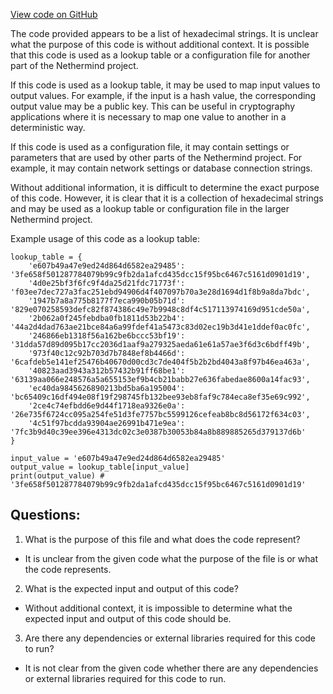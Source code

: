 [View code on GitHub](https://github.com/NethermindEth/nethermind/src/bench_precompiles/vectors/sha256/current/input_param_scalar_16_gas_72.csv)

The code provided appears to be a list of hexadecimal strings. It is unclear what the purpose of this code is without additional context. It is possible that this code is used as a lookup table or a configuration file for another part of the Nethermind project. 

If this code is used as a lookup table, it may be used to map input values to output values. For example, if the input is a hash value, the corresponding output value may be a public key. This can be useful in cryptography applications where it is necessary to map one value to another in a deterministic way. 

If this code is used as a configuration file, it may contain settings or parameters that are used by other parts of the Nethermind project. For example, it may contain network settings or database connection strings. 

Without additional information, it is difficult to determine the exact purpose of this code. However, it is clear that it is a collection of hexadecimal strings and may be used as a lookup table or configuration file in the larger Nethermind project. 

Example usage of this code as a lookup table:

```
lookup_table = {
    'e607b49a47e9ed24d864d6582ea29485': '3fe658f501287784079b99c9fb2da1afcd435dcc15f95bc6467c5161d0901d19',
    '4d0e25bf3f6fc9f4da25d21fdc71773f': 'f03ee7dec727a3fac251ebd94906d4f407097b70a3e28d1694d1f8b9a8da7bdc',
    '1947b7a8a775b8177f7eca990b05b71d': '829e070258593defc82f874386c49e7b9948c8df4c517113974169d951cde50a',
    '2b062a0f245febdba0fb1811d53b22b4': '44a2d4dad763ae21bce84a6a99fdef41a5473c83d02ec19b3d41e1ddef0ac0fc',
    '246866eb1318f56a162be6bccc53bf19': '31dda57d89d095b17cc2036d1aaf9a279325aeda61e61a57ae3f6d3c6bdff49b',
    '973f40c12c92b703d7b7848ef8b4466d': '6cafdeb5e141ef25476b40670d00cd3c7de404f5b2b2bd4043a8f97b46ea463a',
    '40823aad3943a312b57432b91ff68be1': '63139aa066e248576a5a655153ef9b4cb21babb27e636fabedae8600a14fac93',
    'ec40da9845626890213bd5ba6a195004': 'bc65409c16df494e08f19f298745fb132bee93eb8faf9c784eca8ef35e69c992',
    '2ce4c74efbdd6e9d44f1718ea9326e0a': '26e735f6724cc095a254fe51d3fe7757bc5599126cefeab8bc8d56172f634c03',
    '4c51f97bcdda93904ae26991b471e9ea': '7fc3b9d40c39ee396e4313dc02c3e0387b30053b84a8b889885265d379137d6b'
}

input_value = 'e607b49a47e9ed24d864d6582ea29485'
output_value = lookup_table[input_value]
print(output_value) # '3fe658f501287784079b99c9fb2da1afcd435dcc15f95bc6467c5161d0901d19'
```
## Questions: 
 1. What is the purpose of this file and what does the code represent?
- It is unclear from the given code what the purpose of the file is or what the code represents. 

2. What is the expected input and output of this code?
- Without additional context, it is impossible to determine what the expected input and output of this code should be.

3. Are there any dependencies or external libraries required for this code to run?
- It is not clear from the given code whether there are any dependencies or external libraries required for this code to run.